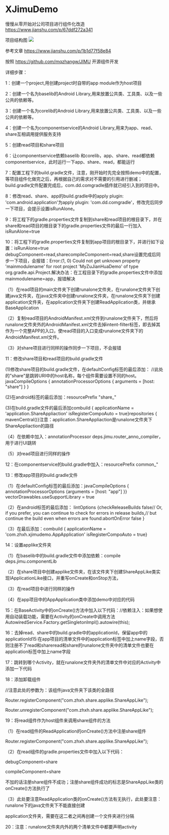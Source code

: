 # XJimuDemo


慢慢从零开始对公司项目进行组件化改造
https://www.jianshu.com/p/67ddf272a341

项目结构图
![](https://github.com/zhxhcoder/XJimuDemo/blob/master/screenshots/xjimu.png)


参考文章
https://www.jianshu.com/p/1b1d77f58e84

按照 https://github.com/mqzhangw/JIMU 开源组件开发

详细步骤：

1：创建一个project,用创建project时自带的app module作为host项目

2：创建一个名为baselib的Android Library,用来放置公共类、工具类、以及一些公共的依赖等。

3：创建一个名为corelib的Android Library,用来放置公共类、工具类、以及一些公共的依赖等。

4：创建一个名为componentservice的Android Library,用来为app、read、share互相调用提供服务支持

5：创建read项目和share项目

6：让componentservice依赖baselib 和corelib，app、share、read都依赖componentservice，此时运行一下app、share、read，都能运行

7：配置工程下的build.gradle文件，注意，刚开始时先完全按照demo中的配置，等项目组件化做完之后，再根据自己的需求对不需要的引用进行删减；build.gradle文件配置完成后，com.dd.comgradle插件就已经引入到的项目中。

8：修改read、share、app的build.gradle中的apply plugin: 'com.android.application'为apply plugin: 'com.dd.comgradle'，修改完后同步一下项目，会提示设置isRunAlone。

9：将工程下的gradle.properties文件复制到share和read项目的根目录下，并在share和read项目的根目录下的gradle.properties文件的最后一行加入isRunAlone=true

10：将工程下的gradle.properties文件复制到app项目的根目录下，并进行如下设置：isRunAlone=true debugComponent=read,sharecompileComponent=read,share设置完成后同步一下项目，会报错：Error:(1, 0) Could not get unknown property 'mainmodulename' for root project 'MyZuJianHuaDemo' of type org.gradle.api.Project.解决办法：在工程目录下的gradle.properties文件中添加mainmodulename=app，报错解决


（1）在read项目的main文件夹下创建runalone文件夹，在runalone文件夹下创建java文件夹，在java文件夹中创建runalone文件夹，在runalone文件夹下创建application文件夹，在application文件夹下创建ReadApplication类，并继承BaseApplication

（2）复制read项目的AndroidManifest.xml文件到runalone文件夹下，然后将runalone文件夹外的AndroidManifest.xml文件去掉intent-filter标签，即去掉其作为一个完整APP的入口，使read项目的入口变成runalone文件夹下的AndroidManifest.xml文件。

（3）对share项目进行同样的操作同步一下项目，不会报错

11：修改share项目和read项目的build.gradle文件

(1)修改share项目的build.gradle文件，在defaultConfig标签的最后添加： //此处的"share"是跳转URI中的host名称，每个组件需要设置不同的host。 javaCompileOptions { annotationProcessorOptions { arguments = [host: "share"] } }

(2)在android标签的最后添加：resourcePrefix "share_"

(3)在build.gradle文件的最后添加combuild { applicationName = 'application.ShareAppliaction' isRegisterCompoAuto = true}repositories { mavenCentral()}注意：application.ShareAppliaction是runalone文件夹下ShareAppliaction的路径

（4）在依赖中加入：annotationProcessor deps.jimu.router_anno_compiler，用于进行UI跳转

（5）对read项目进行同样的操作

12：在componentservice的build.gradle中加入：resourcePrefix common_"

13：修改app项目的build.gradle文件

（1）在defaultConfig标签的最后添加：javaCompileOptions { annotationProcessorOptions {arguments = [host: "app"] }} vectorDrawables.useSupportLibrary = true

（2）在android标签的最后添加： lintOptions {checkReleaseBuilds false// Or, if you prefer, you can continue to check for errors in release builds,// but continue the build even when errors are found:abortOnError false }

（3）在最后添加：combuild { applicationName = 'com.zhxh.xjimudemo.AppApplication' isRegisterCompoAuto = true}

14：设置applike文件夹

（1）在baselib中的build.gradle文件中添加依赖：compile deps.jimu.componentLib

（2）在share项目中创建applike文件夹，在该文件夹下创建ShareAppLike类实现IApplicationLike接口，并重写onCreate和onStop方法，

（3）在read项目中进行同样的操作

（4）在app项目中的AppApplication类中添加demo中对应的代码

15：在BaseActivity中的onCreate()方法中加入以下代码：//依赖注入：如果想使用自动装载功能，需要在Activity的onCreate中调用方法AutowiredService.Factory.getSingletonImpl().autowire(this);

16：去掉read、share中的build.gradle中的applicationId，保留app中的applicationId15:在app项目的清单文件中的application标签中加上name字段，否则注册不了read和shareread和share的runalone文件夹中的清单文件也要在application标签中加上name字段

17：跳转到哪个Activity，就在runalone文件夹外的清单文件中对应的Activity中添加一下代码

18：添加卸载组件

//注意此处的参数为：该组件java文件夹下该类的全路径

Router.registerComponent("com.zhxh.share.applike.ShareAppLike");

Router.unregisterComponent("com.zhxh.share.applike.ShareAppLike");

19：将read组件作为host组件来调用share组件的方法

（1）在read组件的ReadApplication的onCreate()方法中注册share组件

Router.registerComponent("com.zhxh.share.applike.ShareAppLike");

（2）在read组件的gradle.properties文件中加入以下代码：

debugComponent=share

compileComponent=share

不加的话注册share组件不成功；注册share组件成功的标志是ShareAppLike类的onCreate()方法执行了

（3）此处要注意ReadApplication类的onCreate()方法有无执行，此处要注意：runalone下的java文件夹下不能直接创建

application文件夹，需要在这二者之间再创建一个文件夹进行分隔

20：注意：runalone文件夹内外的两个清单文件中都要声明activity
